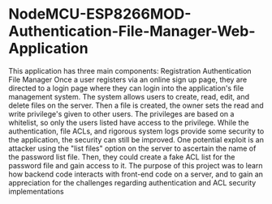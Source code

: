 # NodeMCU-ESP8266MOD-Authentication-File-Manager-Web-Application
This application has three main components:  Registration Authentication File Manager Once a user registers via an online sign up page, they are directed to a login page where they can login into the application's file management system. The system allows users to create, read, edit, and delete files on the server. Then a file is created, the owner sets the read and write privilege's given to other users. The privileges are based on a whitelist, so only the users listed have access to the privilege. While the authentication, file ACLs, and rigorous system logs provide some security to the application, the security can still be improved. One potential exploit is an attacker using the "list files" option on the server to ascertain the name of the password list file. Then, they could create a fake ACL list for the password file and gain access to it. The purpose of this project was to learn how backend code interacts with front-end code on a server, and to gain an appreciation for the challenges regarding authentication and ACL security implementations
